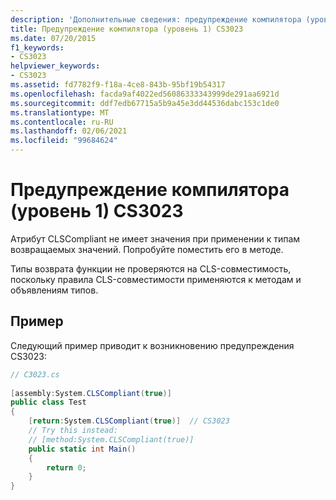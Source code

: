 ```yaml
---
description: 'Дополнительные сведения: предупреждение компилятора (уровень 1) CS3023'
title: Предупреждение компилятора (уровень 1) CS3023
ms.date: 07/20/2015
f1_keywords:
- CS3023
helpviewer_keywords:
- CS3023
ms.assetid: fd7782f9-f18a-4ce8-843b-95bf19b54317
ms.openlocfilehash: facda9af4022ed56086333343999de291aa6921d
ms.sourcegitcommit: ddf7edb67715a5b9a45e3dd44536dabc153c1de0
ms.translationtype: MT
ms.contentlocale: ru-RU
ms.lasthandoff: 02/06/2021
ms.locfileid: "99684624"
---
```

# <a name="compiler-warning-level-1-cs3023"></a>Предупреждение компилятора (уровень 1) CS3023

Атрибут CLSCompliant не имеет значения при применении к типам возвращаемых значений.  Попробуйте поместить его в методе.  
  
 Типы возврата функции не проверяются на CLS-совместимость, поскольку правила CLS-совместимости применяются к методам и объявлениям типов.  
  
## <a name="example"></a>Пример  

 Следующий пример приводит к возникновению предупреждения CS3023:  
  
```csharp  
// C3023.cs  
  
[assembly:System.CLSCompliant(true)]  
public class Test  
{  
    [return:System.CLSCompliant(true)]  // CS3023  
    // Try this instead:  
    // [method:System.CLSCompliant(true)]  
    public static int Main()  
    {  
        return 0;  
    }  
}  
```
